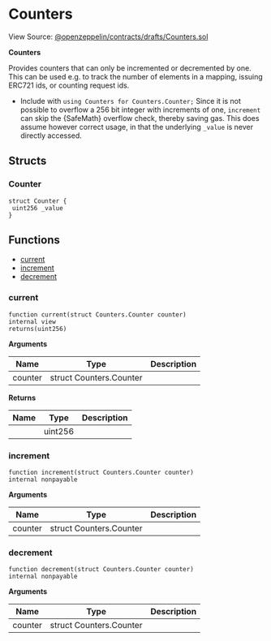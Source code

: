 # Counters

View Source: [@openzeppelin/contracts/drafts/Counters.sol](https://github.com/Dapp-Wizards/Avastars-Contracts/blob/master/@openzeppelin/contracts/drafts/Counters.sol)

**Counters** 

Provides counters that can only be incremented or decremented by one. This can be used e.g. to track the number
of elements in a mapping, issuing ERC721 ids, or counting request ids.
 * Include with `using Counters for Counters.Counter;`
Since it is not possible to overflow a 256 bit integer with increments of one, `increment` can skip the {SafeMath}
overflow check, thereby saving gas. This does assume however correct usage, in that the underlying `_value` is never
directly accessed.

## Structs
### Counter

```solidity
struct Counter {
 uint256 _value
}
```

## **Functions**

- [current](#current)
- [increment](#increment)
- [decrement](#decrement)

### current

```solidity
function current(struct Counters.Counter counter)
internal view
returns(uint256)
```

**Arguments**

| Name        | Type           | Description  |
| ------------- |------------- | -----|
| counter | struct Counters.Counter |  | 

**Returns**

| Name        | Type           | Description  |
| ------------- |------------- | -----|
|  | uint256 |  | 

### increment

```solidity
function increment(struct Counters.Counter counter)
internal nonpayable
```

**Arguments**

| Name        | Type           | Description  |
| ------------- |------------- | -----|
| counter | struct Counters.Counter |  | 

### decrement

```solidity
function decrement(struct Counters.Counter counter)
internal nonpayable
```

**Arguments**

| Name        | Type           | Description  |
| ------------- |------------- | -----|
| counter | struct Counters.Counter |  | 

